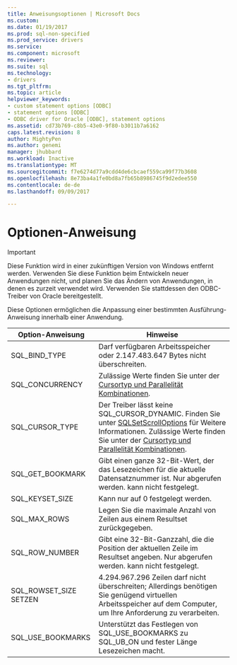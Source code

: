 ```yaml
---
title: Anweisungsoptionen | Microsoft Docs
ms.custom: 
ms.date: 01/19/2017
ms.prod: sql-non-specified
ms.prod_service: drivers
ms.service: 
ms.component: microsoft
ms.reviewer: 
ms.suite: sql
ms.technology:
- drivers
ms.tgt_pltfrm: 
ms.topic: article
helpviewer_keywords:
- custom statement options [ODBC]
- statement options [ODBC]
- ODBC driver for Oracle [ODBC], statement options
ms.assetid: cd73b769-c8b5-43e0-9f80-b3011b7a6162
caps.latest.revision: 8
author: MightyPen
ms.author: genemi
manager: jhubbard
ms.workload: Inactive
ms.translationtype: MT
ms.sourcegitcommit: f7e6274d77a9cdd4de6cbcaef559ca99f77b3608
ms.openlocfilehash: 8e73ba4a1fe0bd8a7fb65b8986745f9d2edee550
ms.contentlocale: de-de
ms.lasthandoff: 09/09/2017

---
```

# <a name="statement-options"></a>Optionen-Anweisung
> [!IMPORTANT]  
>  Diese Funktion wird in einer zukünftigen Version von Windows entfernt werden. Verwenden Sie diese Funktion beim Entwickeln neuer Anwendungen nicht, und planen Sie das Ändern von Anwendungen, in denen es zurzeit verwendet wird. Verwenden Sie stattdessen den ODBC-Treiber von Oracle bereitgestellt.  
  
 Diese Optionen ermöglichen die Anpassung einer bestimmten Ausführung-Anweisung innerhalb einer Anwendung.  
  
|Option-Anweisung|Hinweise|  
|----------------------|-----------|  
|SQL_BIND_TYPE|Darf verfügbaren Arbeitsspeicher oder 2.147.483.647 Bytes nicht überschreiten.|  
|SQL_CONCURRENCY|Zulässige Werte finden Sie unter der [Cursortyp und Parallelität Kombinationen](../../odbc/microsoft/cursor-type-and-concurrency-combinations.md).|  
|SQL_CURSOR_TYPE|Der Treiber lässt keine SQL_CURSOR_DYNAMIC. Finden Sie unter [SQLSetScrollOptions](../../odbc/microsoft/level-2-api-functions-odbc-driver-for-oracle.md) für Weitere Informationen. Zulässige Werte finden Sie unter der [Cursortyp und Parallelität Kombinationen](../../odbc/microsoft/cursor-type-and-concurrency-combinations.md).|  
|SQL_GET_BOOKMARK|Gibt einen ganze 32-Bit-Wert, der das Lesezeichen für die aktuelle Datensatznummer ist. Nur abgerufen werden. kann nicht festgelegt.|  
|SQL_KEYSET_SIZE|Kann nur auf 0 festgelegt werden.|  
|SQL_MAX_ROWS|Legen Sie die maximale Anzahl von Zeilen aus einem Resultset zurückgegeben.|  
|SQL_ROW_NUMBER|Gibt eine 32-Bit-Ganzzahl, die die Position der aktuellen Zeile im Resultset angeben. Nur abgerufen werden. kann nicht festgelegt.|  
|SQL_ROWSET_SIZE SETZEN|4.294.967.296 Zeilen darf nicht überschreiten; Allerdings benötigen Sie genügend virtuellen Arbeitsspeicher auf dem Computer, um Ihre Anforderung zu verarbeiten.|  
|SQL_USE_BOOKMARKS|Unterstützt das Festlegen von SQL_USE_BOOKMARKS zu SQL_UB_ON und fester Länge Lesezeichen macht.|


